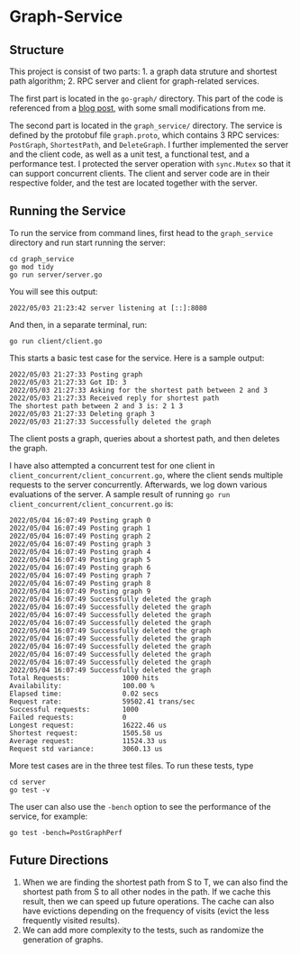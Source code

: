 # Graph-Service

## Structure
This project is consist of two parts: 1. a graph data struture and shortest path algorithm; 2. RPC server and client for graph-related services. 

The first part is located in the `go-graph/` directory. This part of the code is referenced from a [blog post](https://medium.com/@rishabhmishra131/golang-dijkstra-algorithm-7bf2722ba0c8), with some small modifications from me. 

The second part is located in the `graph_service/` directory. The service is defined by the protobuf file `graph.proto`, which contains 3 RPC services: `PostGraph`, `ShortestPath`, and `DeleteGraph`. I further implemented the server and the client code, as well as a unit test, a functional test, and a performance test. I protected the server operation with `sync.Mutex` so that it can support concurrent clients. The client and server code are in their respective folder, and the test are located together with the server.

## Running the Service
To run the service from command lines, first head to the `graph_service` directory and run start running the server:
```
cd graph_service
go mod tidy
go run server/server.go
```
You will see this output:
```
2022/05/03 21:23:42 server listening at [::]:8080
```
And then, in a separate terminal, run:
```
go run client/client.go
```
This starts a basic test case for the service. Here is a sample output:
```
2022/05/03 21:27:33 Posting graph
2022/05/03 21:27:33 Got ID: 3
2022/05/03 21:27:33 Asking for the shortest path between 2 and 3
2022/05/03 21:27:33 Received reply for shortest path
The shortest path between 2 and 3 is: 2 1 3 
2022/05/03 21:27:33 Deleting graph 3
2022/05/03 21:27:33 Successfully deleted the graph
``` 
The client posts a graph, queries about a shortest path, and then deletes the graph. 

I have also attempted a concurrent test for one client in `client_concurrent/client_concurrent.go`, where the client sends multiple requests to the server concurrently. Afterwards, we log down various evaluations of the server. A sample result of running `go run client_concurrent/client_concurrent.go` is:
```
2022/05/04 16:07:49 Posting graph 0
2022/05/04 16:07:49 Posting graph 1
2022/05/04 16:07:49 Posting graph 2
2022/05/04 16:07:49 Posting graph 3
2022/05/04 16:07:49 Posting graph 4
2022/05/04 16:07:49 Posting graph 5
2022/05/04 16:07:49 Posting graph 6
2022/05/04 16:07:49 Posting graph 7
2022/05/04 16:07:49 Posting graph 8
2022/05/04 16:07:49 Posting graph 9
2022/05/04 16:07:49 Successfully deleted the graph
2022/05/04 16:07:49 Successfully deleted the graph
2022/05/04 16:07:49 Successfully deleted the graph
2022/05/04 16:07:49 Successfully deleted the graph
2022/05/04 16:07:49 Successfully deleted the graph
2022/05/04 16:07:49 Successfully deleted the graph
2022/05/04 16:07:49 Successfully deleted the graph
2022/05/04 16:07:49 Successfully deleted the graph
2022/05/04 16:07:49 Successfully deleted the graph
2022/05/04 16:07:49 Successfully deleted the graph
Total Requests:             1000 hits
Availability:               100.00 %
Elapsed time:               0.02 secs
Request rate:               59502.41 trans/sec
Successful requests:        1000
Failed requests:            0
Longest request:            16222.46 us
Shortest request:           1505.58 us
Average request:            11524.33 us
Request std variance:       3060.13 us
```

More test cases are in the three test files. To run these tests, type
```
cd server
go test -v
```
The user can also use the `-bench` option to see the performance of the service, for example:
```
go test -bench=PostGraphPerf
```

## Future Directions
1. When we are finding the shortest path from S to T, we can also find the shortest path from S to all other nodes in the path. If we cache this result, then we can speed up future operations. The cache can also have evictions depending on the frequency of visits (evict the less frequently visited results).
2. We can add more complexity to the tests, such as randomize the generation of graphs. 